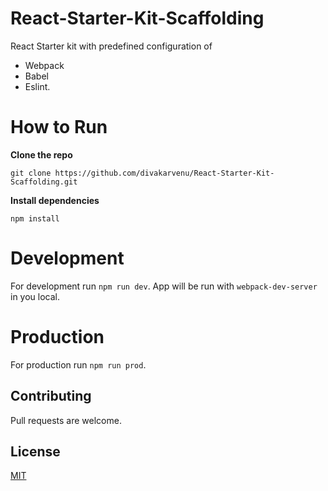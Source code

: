 # React-Starter-Kit-Scaffolding
React Starter kit with predefined configuration of
- Webpack
- Babel
- Eslint.

# How to Run
**Clone the repo**

```git clone https://github.com/divakarvenu/React-Starter-Kit-Scaffolding.git ```

**Install dependencies**

```npm install```

  # Development
  
  For development run ```npm run dev```. 
  App will be run with ```webpack-dev-server``` in you local.
  
  # Production
  
   For production run ```npm run prod```. 

## Contributing
Pull requests are welcome. 

## License
[MIT](https://choosealicense.com/licenses/mit/)


